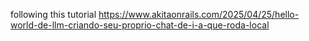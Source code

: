 following this tutorial https://www.akitaonrails.com/2025/04/25/hello-world-de-llm-criando-seu-proprio-chat-de-i-a-que-roda-local
